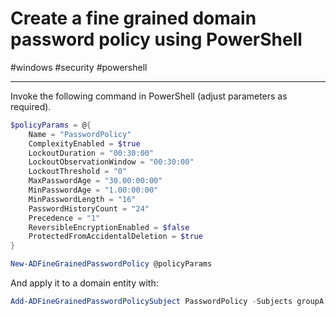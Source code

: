 # Create a fine grained domain password policy using PowerShell

#windows #security #powershell 

-----

Invoke the following command in PowerShell (adjust parameters as required).

```powershell
$policyParams = @{
    Name = "PasswordPolicy"
    ComplexityEnabled = $true
    LockoutDuration = "00:30:00"
    LockoutObservationWindow = "00:30:00"
    LockoutThreshold = "0"
    MaxPasswordAge = "30.00:00:00"
    MinPasswordAge = "1.00:00:00"
    MinPasswordLength = "16"
    PasswordHistoryCount = "24"
    Precedence = "1"
    ReversibleEncryptionEnabled = $false
    ProtectedFromAccidentalDeletion = $true
}

New-ADFineGrainedPasswordPolicy @policyParams
```

And apply it to a domain entity with:

```powershell 
Add-ADFineGrainedPasswordPolicySubject PasswordPolicy -Subjects groupA
```
